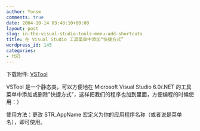 ```yaml
---
author: Yonsm
comments: true
date: 2004-10-14 03:48:10+00:00
layout: post
slug: in-the-visual-studio-tools-menu-add-shortcuts
title: 在 Visual Studio 工具菜单中添加“快捷方式”
wordpress_id: 145
categories:
- 代码
---
```


下载附件: [VSTool](up/1097667721.rar)

  


VSTool 是一个静态类，可以方便地在 Microsoft Visual Studio 6.0/.NET 的工具菜单中添加或删除"快捷方式"，这样把我们的程序也加到里面，方便编程的时候使用：）

  


使用方法：更改 STR_AppName 宏定义为你的应用程序名称（或者说是菜单名），即可使用。
